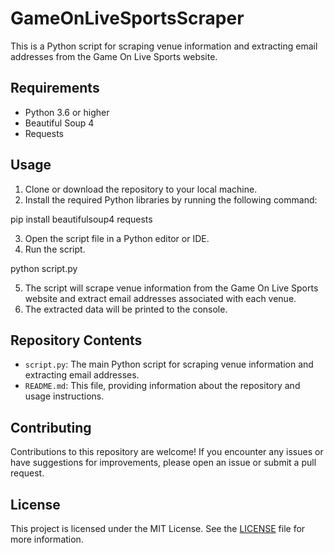 # GameOnLiveSportsScraper

This is a Python script for scraping venue information and extracting email addresses from the Game On Live Sports website.

## Requirements

- Python 3.6 or higher
- Beautiful Soup 4
- Requests

## Usage

1. Clone or download the repository to your local machine.
2. Install the required Python libraries by running the following command:

pip install beautifulsoup4 requests


3. Open the script file in a Python editor or IDE.
4. Run the script.

python script.py


5. The script will scrape venue information from the Game On Live Sports website and extract email addresses associated with each venue.
6. The extracted data will be printed to the console.

## Repository Contents

- `script.py`: The main Python script for scraping venue information and extracting email addresses.
- `README.md`: This file, providing information about the repository and usage instructions.

## Contributing

Contributions to this repository are welcome! If you encounter any issues or have suggestions for improvements, please open an issue or submit a pull request.

## License

This project is licensed under the MIT License. See the [LICENSE](LICENSE) file for more information.
